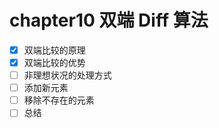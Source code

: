 # chapter10 双端 Diff 算法

- [x] 双端比较的原理
- [x] 双端比较的优势
- [ ] 非理想状况的处理方式
- [ ] 添加新元素
- [ ] 移除不存在的元素
- [ ] 总结